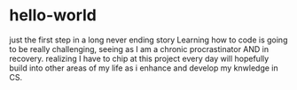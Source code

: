 # hello-world
just the first step in a long never ending story
Learning how to code is going to be really challenging, seeing as I am a chronic procrastinator AND in recovery. realizing I have to chip at this project every day will hopefully build into other areas of my life as i enhance and develop my knwledge in CS. 
